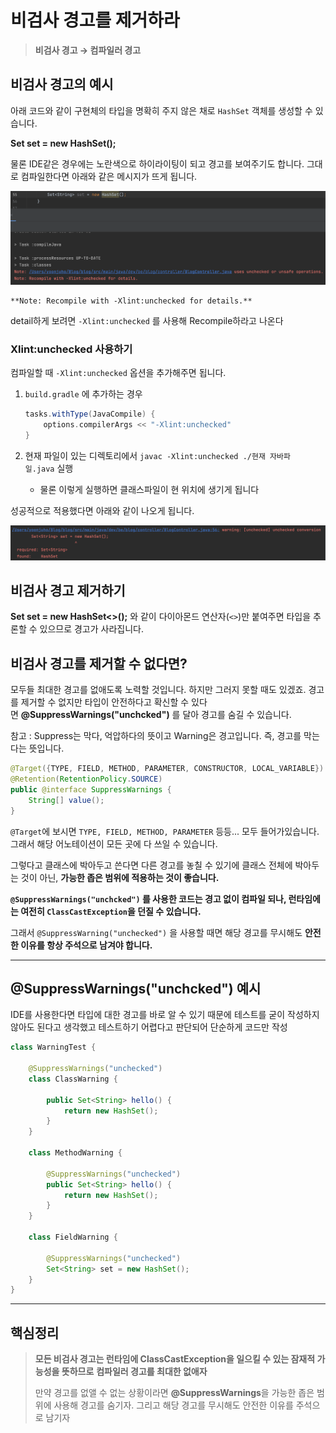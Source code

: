 # 비검사 경고를 제거하라

> **비검사 경고 → 컴파일러 경고**
> 

## 비검사 경고의 예시

아래 코드와 같이 구현체의 타입을 명확히 주지 않은 채로 `HashSet` 객체를 생성할 수 있습니다.

**Set<String> set = new HashSet();**

물론 IDE같은 경우에는 노란색으로 하이라이팅이 되고 경고를 보여주기도 합니다. 그대로 컴파일한다면 아래와 같은 메시지가 뜨게 됩니다.

<img src = 1.png>

```
**Note: Recompile with -Xlint:unchecked for details.**
```

detail하게 보려면 `-Xlint:unchecked` 를 사용해 Recompile하라고 나온다

### Xlint:unchecked 사용하기

컴파일할 때 `-Xlint:unchecked` 옵션을 추가해주면 됩니다.

1. `build.gradle` 에 추가하는 경우
    
    ```groovy
    tasks.withType(JavaCompile) {
        options.compilerArgs << "-Xlint:unchecked"
    }
    ```
    
2. 현재 파일이 있는 디렉토리에서 `javac -Xlint:unchecked ./현재 자바파일.java` 실행
    - 물론 이렇게 실행하면 클래스파일이 현 위치에 생기게 됩니다

성공적으로 적용했다면 아래와 같이 나오게 됩니다.

<img src = 2.png>

## 비검사 경고 제거하기

**Set<String> set = new HashSet<>();** 와 같이 다이아몬드 연산자(`<>`)만 붙여주면 타입을 추론할 수 있으므로 경고가 사라집니다.

## 비검사 경고를 제거할 수 없다면?

모두들 최대한 경고를 없애도록 노력할 것입니다. 하지만 그러지 못할 때도 있겠죠. 경고를 제거할 수 없지만 타입이 안전하다고 확신할 수 있다면 **@SuppressWarnings("unchcked")** 를 달아 경고를 숨길 수 있습니다.

참고 : Suppress는 막다, 억압하다의 뜻이고 Warning은 경고입니다. 즉, 경고를 막는다는 뜻입니다.

```java
@Target({TYPE, FIELD, METHOD, PARAMETER, CONSTRUCTOR, LOCAL_VARIABLE})
@Retention(RetentionPolicy.SOURCE)
public @interface SuppressWarnings {
    String[] value();
}
```

`@Target`에 보시면 `TYPE, FIELD, METHOD, PARAMETER` 등등... 모두 들어가있습니다. 그래서 해당 어노테이션이 모든 곳에 다 쓰일 수 있습니다.

그렇다고 클래스에 박아두고 쓴다면 다른 경고를 놓칠 수 있기에 클래스 전체에 박아두는 것이 아닌, **가능한 좁은 범위에 적용하는 것이 좋습니다.**

**`@SuppressWarnings("unchcked")` 를 사용한 코드는 경고 없이 컴파일 되나, 런타임에는 여전히 `ClassCastException`을 던질 수 있습니다.**

그래서 `@SuppressWarning("unchecked")` 을 사용할 때면 해당 경고를 무시해도 
**안전한 이유를 항상 주석으로 남겨야 합니다.**

---

## @SuppressWarnings("unchcked") 예시

IDE를 사용한다면 타입에 대한 경고를 바로 알 수 있기 때문에 테스트를 굳이 작성하지 않아도 된다고 생각했고 테스트하기 어렵다고 판단되어 단순하게 코드만 작성

```java
class WarningTest {

    @SuppressWarnings("unchecked")
    class ClassWarning {

        public Set<String> hello() {
            return new HashSet();
        }
    }

    class MethodWarning {

        @SuppressWarnings("unchecked")
        public Set<String> hello() {
            return new HashSet();
        }
    }

    class FieldWarning {

        @SuppressWarnings("unchecked")
        Set<String> set = new HashSet();
    }
}
```

---

## 핵심정리

> **모든 비검사 경고는 런타임에 ClassCastException을 일으킬 수 있는 잠재적 가능성을 뜻하므로**
**컴파일러 경고를 최대한 없애자**
> 
> 
> 만약 경고를 없앨 수 없는 상황이라면 **@SuppressWarnings**을 가능한 좁은 범위에 사용해 경고를 숨기자. 그리고 해당 경고를 무시해도 안전한 이유를 주석으로 남기자
>